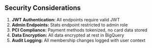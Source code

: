 ## Security Considerations

1. **JWT Authentication:** All endpoints require valid JWT
2. **Admin Endpoints:** Stats endpoint restricted to admin role
3. **PCI Compliance:** Payment methods tokenized, no card data stored
4. **Data Encryption:** All data encrypted at rest in BigQuery
5. **Audit Logging:** All membership changes logged with user context
